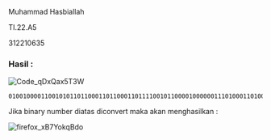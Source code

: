 Muhammad Hasbiallah

TI.22.A5

312210635

### Hasil :
![Code_qDxQax5T3W](https://github.com/steprtm/pert13/assets/129705802/868da08a-2a4a-47e5-a816-e45b06cc0f99)


```
01001000011001010110110001101100011011110010110000100000011101000110100001101001011100110010000001101001011100110010000001100001001000000111001101100101011000110111001001100101011101000010000001101101011001010111001101110011011000010110011101100101001000011111111111111110
```

Jika binary number diatas diconvert maka akan menghasilkan : 

![firefox_xB7YokqBdo](https://github.com/steprtm/pert13/assets/129705802/277a1492-33fd-456f-b96e-ad39f48a2c3e)
